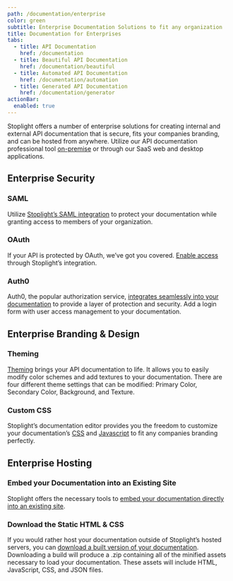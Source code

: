 ```yaml
---
path: /documentation/enterprise
color: green
subtitle: Enterprise Documentation Solutions to fit any organization
title: Documentation for Enterprises
tabs:
  - title: API Documentation
    href: /documentation
  - title: Beautiful API Documentation
    href: /documentation/beautiful
  - title: Automated API Documentation
    href: /documentation/automation
  - title: Generated API Documentation
    href: /documentation/generator
actionBar:
  enabled: true
---
```


Stoplight offers a number of enterprise solutions for creating internal and external API documentation that is secure, fits your companies branding, and can be hosted from anywhere. Utilize our API documentation professional tool [on-premise](https://enterprise.docs.stoplight.io/) or through our SaaS web and desktop applications.

## Enterprise Security

### SAML

Utilize [Stoplight’s SAML integration](https://enterprise.docs.stoplight.io/authentication/saml) to protect your documentation while granting access to members of your organization.

### OAuth

If your API is protected by OAuth, we’ve got you covered. [Enable access](https://docs.stoplight.io/documentation/authorizations/oauth-hubs) through Stoplight’s integration.

### Auth0

Auth0, the popular authorization service, [integrates seamlessly into your documentation](https://docs.stoplight.io/documentation/authorizations/auth0) to provide a layer of protection and security. Add a login form with user access management to your documentation.

## Enterprise Branding & Design

### Theming

[Theming](https://docs.stoplight.io/documentation/design/theming) brings your API documentation to life. It allows you to easily modify color schemes and add textures to your documentation. There are four different theme settings that can be modified: Primary Color, Secondary Color, Background, and Texture.

### Custom CSS

Stoplight’s documentation editor provides you the freedom to customize your documentation’s [CSS](https://docs.stoplight.io/documentation/design/custom-css) and [Javascript](https://docs.stoplight.io/documentation/design/custom-js) to fit any companies branding perfectly.

## Enterprise Hosting

### Embed your Documentation into an Existing Site

Stoplight offers the necessary tools to [embed your documentation directly into an existing site](https://docs.stoplight.io/documentation/embed-your-hub).

### Download the Static HTML & CSS

If you would rather host your documentation outside of Stoplight’s hosted servers, you can [download a built version of your documentation](https://docs.stoplight.io/documentation/download-static-html). Downloading a build will produce a .zip containing all of the minified assets necessary to load your documentation. These assets will include HTML, JavaScript, CSS, and JSON files.
